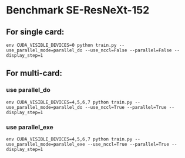 # Benchmark SE-ResNeXt-152

## For single card:
```
env CUDA_VISIBLE_DEVICES=0 python train.py --use_parallel_mode=parallel_do --use_nccl=False --parallel=False --display_step=1
```

## For multi-card:
### use parallel_do
```
env CUDA_VISIBLE_DEVICES=4,5,6,7 python train.py --use_parallel_mode=parallel_do --use_nccl=True --parallel=True --display_step=1
```
###  use parallel_exe
```
env CUDA_VISIBLE_DEVICES=4,5,6,7 python train.py --use_parallel_mode=parallel_exe --use_nccl=True --parallel=True --display_step=1
```
